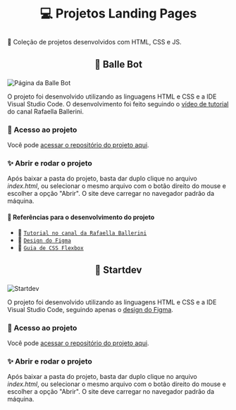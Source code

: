 # <p align="center"> :computer: Projetos Landing Pages </p>

:small_blue_diamond: Coleção de projetos desenvolvidos com HTML, CSS e JS.

## <p align="center"> :round_pushpin: Balle Bot </p>

![Página da Balle Bot](https://user-images.githubusercontent.com/61024005/214605389-8e23cdba-a79f-46cf-bb37-78a314fc5418.jpg)

O projeto foi desenvolvido utilizando as linguagens HTML e CSS e a IDE Visual Studio Code. O desenvolvimento foi feito seguindo o <a href="https://youtu.be/llF6vD-RljE">vídeo de tutorial</a> do canal Rafaella Ballerini.

### :open_file_folder: Acesso ao projeto

Você pode <a href="https://github.com/Juliana-Ferreira/landing-pages/tree/main/Balle%20Bot">acessar o repositório do projeto aqui</a>.

### :sparkles: Abrir e rodar o projeto

Após baixar a pasta do projeto, basta dar duplo clique no arquivo <em>index.html</em>, ou selecionar o mesmo arquivo com o botão direito do mouse e escolher a opção "Abrir". O site deve carregar no navegador padrão da máquina.

#### :book: Referências para o desenvolvimento do projeto

- :link: <a href="https://youtu.be/llF6vD-RljE">``Tutorial no canal da Rafaella Ballerini``</a>
- :link: <a href="https://www.figma.com/file/myqP66iQwzjwjrIAJyyrip/BalleBot?node-id=0%3A1&t=kyQY67qVUWdcNcxs-0">``Design do Figma``</a>
- :link: <a href="https://css-tricks.com/snippets/css/a-guide-to-flexbox/">``Guia de CSS Flexbox``</a>

## <p align="center"> :round_pushpin: Startdev </p>

![Startdev](https://user-images.githubusercontent.com/61024005/215171662-721ffaa6-8ffa-4de4-9b40-14de4f98f31d.gif)

O projeto foi desenvolvido utilizando as linguagens HTML e CSS e a IDE Visual Studio Code, seguindo apenas o <a href="https://www.figma.com/file/4aC1l2st0VTqN97YTP13Xd/startdev?node-id=0%3A1&t=49kzvNelGGuhL5y0-0">design do Figma</a>.

### :open_file_folder: Acesso ao projeto

Você pode <a href="https://github.com/Juliana-Ferreira/landing-pages/tree/main/Startdev">acessar o repositório do projeto aqui</a>.

### :sparkles: Abrir e rodar o projeto

Após baixar a pasta do projeto, basta dar duplo clique no arquivo <em>index.html</em>, ou selecionar o mesmo arquivo com o botão direito do mouse e escolher a opção "Abrir". O site deve carregar no navegador padrão da máquina.
